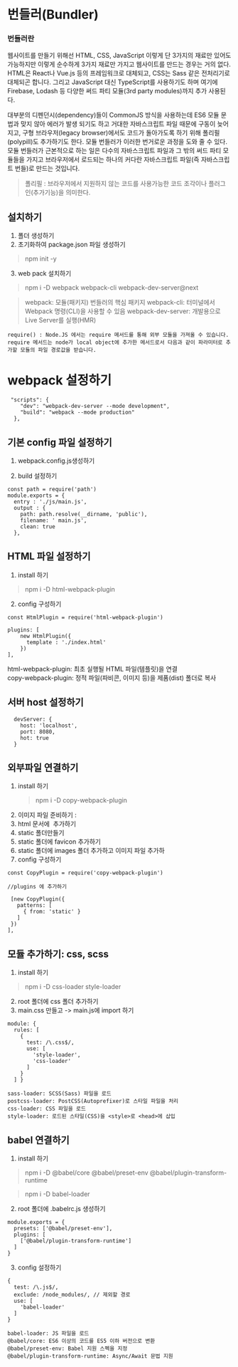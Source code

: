 # 번들러(Bundler)

### 번들러란 
웹사이트를 만들기 위해선 HTML, CSS, JavaScript 이렇게 단 3가지의 재료만 있어도 가능하지만 이렇게 순수하게 3가지 재료만 가지고 웹사이트를 만드는 경우는 거의 없다.
HTML은 React나 Vue.js 등의 프레임워크로 대체되고, CSS는 Sass 같은 전처리기로 대체되곤 합니다. 그리고 JavaScript 대신 TypeScript를 사용하기도 하며  여기에 Firebase, Lodash 등 다양한 써드 파티 모듈(3rd party modules)까지 추가 사용된다.

대부분의 디펜던시(dependency)들이 CommonJS 방식을 사용하는데  ES6 모듈 문법과 맞지 않아 에러가 발생 되기도 하고  거대한 자바스크립트 파일 때문에 구동이 늦어지고, 구형 브라우저(legacy browser)에서도 코드가 돌아가도록 하기 위해 폴리필(polypill)도 추가하기도 한다.
모듈 번들러가 이러한 번거로운 과정을 도와 줄 수 있다. 모듈 번들러가 근본적으로 하는 일은 다수의 자바스크립트 파일과 그 밖의 써드 파티 모듈들을 가지고 브라우저에서 로드되는 하나의 커다란 자바스크립트 파일(즉 자바스크립트 번들)로 만드는 것입니다. 


> 폴리필 : 브라우저에서 지원하지 않는 코드를 사용가능한 코드 조각이나 플러그인(추가기능)을 의미한다.


 ## 설치하기
1. 폴더 생성하기 
2.  초기화하여  package.json 파일 생성하기
 > npm init -y
3. web pack 설치하기
 > npm i -D webpack webpack-cli webpack-dev-server@next

> webpack: 모듈(패키지) 번들러의 핵심 패키지
> webpack-cli: 터미널에서 Webpack 명령(CLI)을 사용할 수 있음
> webpack-dev-server: 개발용으로 Live Server를 실행(HMR) 

```
require() : Node.JS 에서는 require 메서드를 통해 외부 모듈을 가져올 수 있습니다. 
require 메서드는 node가 local object에 추가한 메서드로서 다음과 같이 파라미터로 추가할 모듈의 파일 경로값을 받습니다.
```
# webpack 설정하기
``` 
 "scripts": {
    "dev": "webpack-dev-server --mode development",
    "build": "webpack --mode production"
  },

```
## 기본 config 파일 설정하기
1. webpack.config.js생성하기

2. build 설정하기
```
const path = require('path')
module.exports = {
  entry : './js/main.js',
  output : {   
    path: path.resolve(__dirname, 'public'),
    filename: ' main.js',
    clean: true
  },
```

## HTML 파일 설정하기
1. install 하기
> npm i -D html-webpack-plugin
2. config 구성하기

```
const HtmlPlugin = require('html-webpack-plugin')

plugins: [
    new HtmlPlugin({
      template : './index.html'
    })
],
```

html-webpack-plugin: 최초 실행될 HTML 파일(템플릿)을 연결<br>
copy-webpack-plugin: 정적 파일(파비콘, 이미지 등)을 제품(dist) 폴더로 복사


## 서버 host 설정하기
```
  devServer: {
    host: 'localhost',
    port: 8080,
    hot: true
  }

```

## 외부파일 연결하기

1. install 하기
    > npm i -D copy-webpack-plugin
2. 이미지 파일 준비하기 :
3. html 문서에 <img src=""> 추가하기
4. static 폴더만들기
5. static 폴더에 favicon 추가하기
6. static 폴더에 images 폴더 추가하고 이미지 파일 추가하
7. config 구성하기

```
const CopyPlugin = require('copy-webpack-plugin')

//plugins 에 추가하기

 [new CopyPlugin({
   patterns: [
     { from: 'static' }
   ]
 })
],
```

## 모듈 추가하기: css, scss
1. install 하기
 > npm i -D css-loader style-loader
2. root 폴더에 css 폴더 추가하기
3. main.css 만들고 -> main.js에 import 하기

```
module: {
  rules: [
    {
      test: /\.css$/,
      use: [
        'style-loader',
        'css-loader'
      ]
    }
  ] }
```

```
sass-loader: SCSS(Sass) 파일을 로드
postcss-loader: PostCSS(Autoprefixer)로 스타일 파일을 처리
css-loader: CSS 파일을 로드 
style-loader: 로드된 스타일(CSS)을 <style>로 <head>에 삽입 
```
## babel 연결하기
1. install 하기
> npm i -D @babel/core @babel/preset-env @babel/plugin-transform-runtime

> npm i -D babel-loader

2. root 폴더에 .babelrc.js 생성하기
```
module.exports = {
  presets: ['@babel/preset-env'],
  plugins: [
    ['@babel/plugin-transform-runtime']
  ]
}
```
3. config 설정하기
```
{
  test: /\.js$/,
  exclude: /node_modules/, // 제외할 경로
  use: [
    'babel-loader'
  ]
}
```

```
babel-loader: JS 파일을 로드
@babel/core: ES6 이상의 코드를 ES5 이하 버전으로 변환
@babel/preset-env: Babel 지원 스펙을 지정
@babel/plugin-transform-runtime: Async/Await 문법 지원
```

